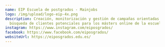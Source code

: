 ```yaml
---
name: EIP Escuela de postgrados - Mainjobs
logo: /img/upload/logo-eip-4x.png
description: Creación, monitorización y gestión de campañas orientadas a la
  búsqueda de clientes potenciales para los másters online de la escuela.
instagram: https://www.instagram.com/eiposgrados/
facebook: https://www.facebook.com/eiposgrados/
websiteUrl: https://eiposgrados.edu.es/
---
```

